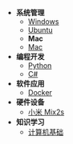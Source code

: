 <!-- docs/_sidebar.md -->
* **系统管理**
  * [Windows](System_Management/Windows/)
  * [Ubuntu](System_Management/Ubuntu/)
  * **Mac**
  * [Mac](System_Management/Mac.md)
* **编程开发**
  * [Python](Programming_Development/Python.md)
  * [C#](Programming_Development/C#)
* **软件应用**
  * [Docker]()
* **硬件设备**
  * [小米 Mix2s]()
* **知识学习**
  * [计算机基础]()